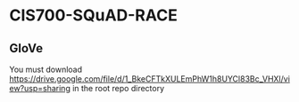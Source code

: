# CIS700-SQuAD-RACE

## GloVe
You must download https://drive.google.com/file/d/1_BkeCFTkXULEmPhW1h8UYCl83Bc_VHXl/view?usp=sharing in the root repo directory
